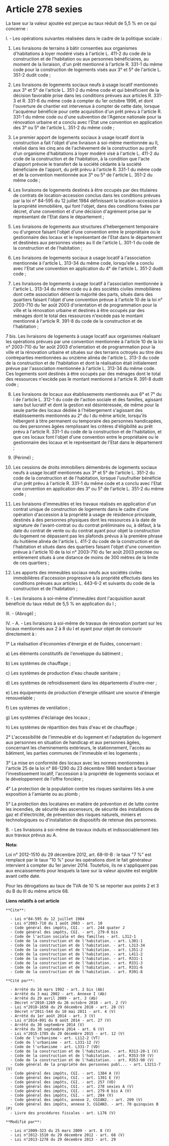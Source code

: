 # Article 278 sexies

La taxe sur la valeur ajoutée est perçue au taux réduit de 5,5 % en ce qui concerne : 

I. - Les opérations suivantes réalisées dans le cadre de la politique sociale : 

1. Les livraisons de terrains à bâtir consenties aux organismes d'habitations à loyer modéré visés à l'article L. 411-2 du
code de la construction et de l'habitation ou aux personnes bénéficiaires, au moment de la livraison, d'un prêt mentionné à
l'article R. 331-1 du même code pour la construction de logements visés aux 3° et 5° de l'article L. 351-2 dudit code ; 

2. Les livraisons de logements sociaux neufs à usage locatif mentionnés aux 3° et 5° de l'article L. 351-2 du même code et
qui bénéficient de la décision favorable prise dans les conditions prévues aux articles R. 331-3 et R. 331-6 du même code à
compter du 1er octobre 1996, et dont l'ouverture de chantier est intervenue à compter de cette date, lorsque l'acquéreur
bénéficie pour cette acquisition d'un prêt prévu à l'article R. 331-1 du même code ou d'une subvention de l'Agence nationale
pour la rénovation urbaine et a conclu avec l'Etat une convention en application des 3° ou 5° de l'article L. 351-2 du même
code ; 

3. Le premier apport de logements sociaux à usage locatif dont la construction a fait l'objet d'une livraison à soi-même
mentionnée au II, réalisé dans les cinq ans de l'achèvement de la construction au profit d'un organisme d'habitations à loyer
modéré visé à l'article L. 411-2 du code de la construction et de l'habitation, à la condition que l'acte d'apport prévoie le
transfert de la société cédante à la société bénéficiaire de l'apport, du prêt prévu à l'article R. 331-1 du même code et de
la convention mentionnée aux 3° ou 5° de l'article L. 351-2 du même code ; 

4. Les livraisons de logements destinés à être occupés par des titulaires de contrats de location-accession conclus dans les
conditions prévues par la loi n° 84-595 du 12 juillet 1984 définissant la location-accession à la propriété immobilière, qui
font l'objet, dans des conditions fixées par décret, d'une convention et d'une décision d'agrément prise par le représentant
de l'Etat dans le département ; 

5. Les livraisons de logements aux structures d'hébergement temporaire ou d'urgence faisant l'objet d'une convention entre le
propriétaire ou le gestionnaire des locaux et le représentant de l'Etat dans le département et destinées aux personnes visées
au II de l'article L. 301-1 du code de la construction et de l'habitation ; 

6. Les livraisons de logements sociaux à usage locatif à l'association mentionnée à l'article L. 313-34 du même code,
lorsqu'elle a conclu avec l'Etat une convention en application du 4° de l'article L. 351-2 dudit code ; 

7. Les livraisons de logements à usage locatif à l'association mentionnée à l'article L. 313-34 du même code ou à des
sociétés civiles immobilières dont cette association détient la majorité des parts, situés dans des quartiers faisant l'objet
d'une convention prévue à l'article 10 de la loi n° 2003-710 du 1er août 2003 d'orientation et de programmation pour la ville
et la rénovation urbaine et destinés à être occupés par des ménages dont le total des ressources n'excède pas le montant
mentionné à l'article R. 391-8 du code de la construction et de l'habitation ; 

7 bis. Les livraisons de logements à usage locatif aux organismes réalisant les opérations prévues par une convention
mentionnée à l'article 10 de la loi n° 2003-710 du 1er août 2003 d'orientation et de programmation pour la ville et la
rénovation urbaine et situées sur des terrains octroyés au titre des contreparties mentionnées au onzième alinéa de l'article
L. 313-3 du code de la construction et de l'habitation et dont la réalisation était initialement prévue par l'association
mentionnée à l'article L. 313-34 du même code. Ces logements sont destinés à être occupés par des ménages dont le total des
ressources n'excède pas le montant mentionné à l'article R. 391-8 dudit code ;  

8. Les livraisons de locaux aux établissements mentionnés aux 6° et 7° du I de l'article L. 312-1 du code de l'action sociale
et des familles, agissant sans but lucratif et dont la gestion est désintéressée, de même pour la seule partie des locaux
dédiée à l'hébergement s'agissant des établissements mentionnés au 2° du I du même article, lorsqu'ils hébergent à titre
permanent ou temporaire des personnes handicapées, ou des personnes âgées remplissant les critères d'éligibilité au prêt
prévu à l'article R. 331-1 du code de la construction et de l'habitation, et que ces locaux font l'objet d'une convention
entre le propriétaire ou le gestionnaire des locaux et le représentant de l'Etat dans le département ; 

9. (Périmé) ; 

10. Les cessions de droits immobiliers démembrés de logements sociaux neufs à usage locatif mentionnés aux 3° et 5° de
l'article L. 351-2 du code de la construction et de l'habitation, lorsque l'usufruitier bénéficie d'un prêt prévu à l'article
R. 331-1 du même code et a conclu avec l'Etat une convention en application des 3° ou 5° de l'article L. 351-2 du même
code ; 

11. Les livraisons d'immeubles et les travaux réalisés en application d'un contrat unique de construction de logements dans
le cadre d'une opération d'accession à la propriété à usage de résidence principale, destinés à des personnes physiques dont
les ressources à la date de signature de l'avant-contrat ou du contrat préliminaire ou, à défaut, à la date du contrat de
vente ou du contrat ayant pour objet la construction du logement ne dépassent pas les plafonds prévus à la première phrase du
huitième alinéa de l'article L. 411-2 du code de la construction et de l'habitation et situés dans des quartiers faisant
l'objet d'une convention prévue à l'article 10 de la loi n° 2003-710 du 1er août 2003 précitée ou entièrement situés à une
distance de moins de 300 mètres de la limite de ces quartiers ; 

12. Les apports des immeubles sociaux neufs aux sociétés civiles immobilières d'accession progressive à la propriété
effectués dans les conditions prévues aux articles L. 443-6-2 et suivants du code de la construction et de l'habitation ; 

II. - Les livraisons à soi-même d'immeubles dont l'acquisition aurait bénéficié du taux réduit de 5,5 % en application du
I ; 

III. - (Abrogé) ;

IV. - A. - Les livraisons à soi-même de travaux de rénovation portant sur les locaux mentionnés aux 2 à 8 du I et ayant pour
objet de concourir directement à : 

1° La réalisation d'économies d'énergie et de fluides, concernant : 

a) Les éléments constitutifs de l'enveloppe du bâtiment ; 

b) Les systèmes de chauffage ; 

c) Les systèmes de production d'eau chaude sanitaire ; 

d) Les systèmes de refroidissement dans les départements d'outre-mer ; 

e) Les équipements de production d'énergie utilisant une source d'énergie renouvelable ; 

f) Les systèmes de ventilation ; 

g) Les systèmes d'éclairage des locaux ; 

h) Les systèmes de répartition des frais d'eau et de chauffage ; 

2° L'accessibilité de l'immeuble et du logement et l'adaptation du logement aux personnes en situation de handicap et aux
personnes âgées, concernant les cheminements extérieurs, le stationnement, l'accès au bâtiment, les parties communes de
l'immeuble et les logements ; 

3° La mise en conformité des locaux avec les normes mentionnées à l'article 25 de la loi n° 86-1290 du 23 décembre 1986
tendant à favoriser l'investissement locatif, l'accession à la propriété de logements sociaux et le développement de l'offre
foncière ; 

4° La protection de la population contre les risques sanitaires liés à une exposition à l'amiante ou au plomb ; 

5° La protection des locataires en matière de prévention et de lutte contre les incendies, de sécurité des ascenseurs, de
sécurité des installations de gaz et d'électricité, de prévention des risques naturels, miniers et technologiques ou
d'installation de dispositifs de retenue des personnes. 

B. - Les livraisons à soi-même de travaux induits et indissociablement liés aux travaux prévus au A.

**Nota:**

Loi n° 2012-1510 du 29 décembre 2012, art. 68-III-B : le taux "7 %" est remplacé par le taux "10 %" pour les opérations dont
le fait générateur intervient à compter du 1er janvier 2014. Toutefois, ils ne s'appliquent pas aux encaissements pour
lesquels la taxe sur la valeur ajoutée est exigible avant cette date. 

Pour les dérogations au taux de TVA de 10 % se reporter aux points 2 et 3 du B du III du même article 68.

**Liens relatifs à cet article**

	**Cite**:

	  - Loi n°84-595 du 12 juillet 1984
	  - Loi n°2003-710 du 1 août 2003 - art. 10
	  - Code général des impôts, CGI. - art. 244 quater J
	  - Code général des impôts, CGI. - art. 279-0 bis
	  - Code de l'action sociale et des familles - art. L312-1
	  - Code de la construction et de l'habitation. - art. L301-1
	  - Code de la construction et de l'habitation. - art. L313-34
	  - Code de la construction et de l'habitation. - art. L351-2
	  - Code de la construction et de l'habitation. - art. L411-2
	  - Code de la construction et de l'habitation. - art. R331-1
	  - Code de la construction et de l'habitation. - art. R331-3
	  - Code de la construction et de l'habitation. - art. R331-6
	  - Code de la construction et de l'habitation. - art. R391-8

	**Cité par**:

	  - Arrêté du 16 mars 1992 - art. 2 bis (Ab)
	  - Arrêté du 3 mai 2002 - art. Annexe I (Ab)
	  - Arrêté du 29 avril 2009 - art. 3 (Ab)
	  - Décret n°2010-1269 du 26 octobre 2010 - art. 2 (V)
	  - Loi n°2010-1658 du 29 décembre 2010 - art. 28 (V)
	  - Décret n°2011-544 du 18 mai 2011 - art. 4 (V)
	  - Arrêté du 1er août 2014 - art. 3 (V)
	  - Loi n°2014-891 du 8 août 2014 - art. 27 (V)
	  - Arrêté du 30 septembre 2014 (V)
	  - Arrêté du 30 septembre 2014 - art. 6 (V)
	  - Loi n°2015-1785 du 29 décembre 2015 - art. 12 (V)
	  - Code de l'urbanisme - art. L112-2 (VT)
	  - Code de l'urbanisme - art. L331-12 (V)
	  - Code de l'urbanisme - art. L331-7 (VD)
	  - Code de la construction et de l'habitation. - art. R313-20-1 (V)
	  - Code de la construction et de l'habitation. - art. R353-59 (V)
	  - Code de la construction et de l'habitation. - art. R353-90 (V)
	  - Code général de la propriété des personnes publ... - art. L3211-7 (V)
	  - Code général des impôts, CGI. - art. 1384 A (V)
	  - Code général des impôts, CGI. - art. 1391 E (V)
	  - Code général des impôts, CGI. - art. 257 (VD)
	  - Code général des impôts, CGI. - art. 278 sexies A (V)
	  - Code général des impôts, CGI. - art. 279-0 bis A (V)
	  - Code général des impôts, CGI. - art. 284 (V)
	  - Code général des impôts, annexe 2, CGIAN2. - art. 209 (V)
	  - Code général des impôts, annexe 3, CGIAN3. - art. 70 quinquies B (P)
	  - Livre des procédures fiscales - art. L176 (V)

	**Modifié par**:

	  - Loi n°2009-323 du 25 mars 2009 - art. 8 (V)
	  - Loi n°2012-1510 du 29 décembre 2012 - art. 68 (V)
	  - Loi n°2013-1278 du 29 décembre 2013 - art. 29
